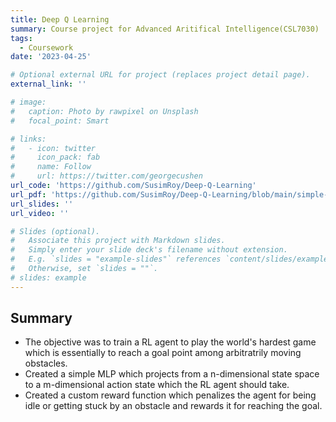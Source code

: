 ```yaml
---
title: Deep Q Learning
summary: Course project for Advanced Aritifical Intelligence(CSL7030)
tags:
  - Coursework
date: '2023-04-25'

# Optional external URL for project (replaces project detail page).
external_link: ''

# image:
#   caption: Photo by rawpixel on Unsplash
#   focal_point: Smart

# links:
#   - icon: twitter
#     icon_pack: fab
#     name: Follow
#     url: https://twitter.com/georgecushen
url_code: 'https://github.com/SusimRoy/Deep-Q-Learning'
url_pdf: 'https://github.com/SusimRoy/Deep-Q-Learning/blob/main/simple-DQN-custom-game-report.pdf'
url_slides: ''
url_video: ''

# Slides (optional).
#   Associate this project with Markdown slides.
#   Simply enter your slide deck's filename without extension.
#   E.g. `slides = "example-slides"` references `content/slides/example-slides.md`.
#   Otherwise, set `slides = ""`.
# slides: example
---
```


## Summary 
- The objective was to train a RL agent to play the world's hardest game which is essentially to reach a goal point among arbitratrily moving obstacles. 
- Created a simple MLP which projects from a n-dimensional state space to a m-dimensional action state which the RL agent should take.
- Created a custom reward function which penalizes the agent for being idle or getting stuck by an obstacle and rewards it for reaching the goal.